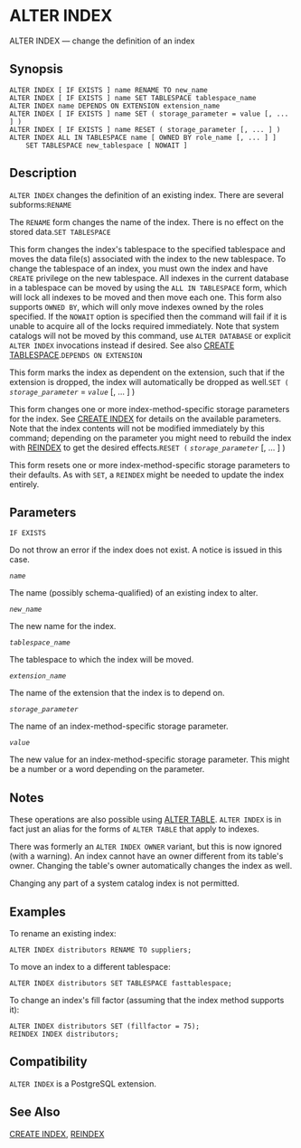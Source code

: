 # ALTER INDEX

ALTER INDEX — change the definition of an index

## Synopsis

```text
ALTER INDEX [ IF EXISTS ] name RENAME TO new_name
ALTER INDEX [ IF EXISTS ] name SET TABLESPACE tablespace_name
ALTER INDEX name DEPENDS ON EXTENSION extension_name
ALTER INDEX [ IF EXISTS ] name SET ( storage_parameter = value [, ... ] )
ALTER INDEX [ IF EXISTS ] name RESET ( storage_parameter [, ... ] )
ALTER INDEX ALL IN TABLESPACE name [ OWNED BY role_name [, ... ] ]
    SET TABLESPACE new_tablespace [ NOWAIT ]
```

## Description

`ALTER INDEX` changes the definition of an existing index. There are several subforms:`RENAME`

The `RENAME` form changes the name of the index. There is no effect on the stored data.`SET TABLESPACE`

This form changes the index's tablespace to the specified tablespace and moves the data file\(s\) associated with the index to the new tablespace. To change the tablespace of an index, you must own the index and have `CREATE` privilege on the new tablespace. All indexes in the current database in a tablespace can be moved by using the `ALL IN TABLESPACE` form, which will lock all indexes to be moved and then move each one. This form also supports `OWNED BY`, which will only move indexes owned by the roles specified. If the `NOWAIT` option is specified then the command will fail if it is unable to acquire all of the locks required immediately. Note that system catalogs will not be moved by this command, use `ALTER DATABASE` or explicit `ALTER INDEX` invocations instead if desired. See also [CREATE TABLESPACE](https://www.postgresql.org/docs/current/static/sql-createtablespace.html).`DEPENDS ON EXTENSION`

This form marks the index as dependent on the extension, such that if the extension is dropped, the index will automatically be dropped as well.`SET (` _`storage_parameter`_ = _`value`_ \[, ... \] \)

This form changes one or more index-method-specific storage parameters for the index. See [CREATE INDEX](https://www.postgresql.org/docs/current/static/sql-createindex.html) for details on the available parameters. Note that the index contents will not be modified immediately by this command; depending on the parameter you might need to rebuild the index with [REINDEX](https://www.postgresql.org/docs/current/static/sql-reindex.html) to get the desired effects.`RESET (` _`storage_parameter`_ \[, ... \] \)

This form resets one or more index-method-specific storage parameters to their defaults. As with `SET`, a `REINDEX` might be needed to update the index entirely.

## Parameters

`IF EXISTS`

Do not throw an error if the index does not exist. A notice is issued in this case.

_`name`_

The name \(possibly schema-qualified\) of an existing index to alter.

_`new_name`_

The new name for the index.

_`tablespace_name`_

The tablespace to which the index will be moved.

_`extension_name`_

The name of the extension that the index is to depend on.

_`storage_parameter`_

The name of an index-method-specific storage parameter.

_`value`_

The new value for an index-method-specific storage parameter. This might be a number or a word depending on the parameter.

## Notes

These operations are also possible using [ALTER TABLE](https://www.postgresql.org/docs/current/static/sql-altertable.html). `ALTER INDEX` is in fact just an alias for the forms of `ALTER TABLE` that apply to indexes.

There was formerly an `ALTER INDEX OWNER` variant, but this is now ignored \(with a warning\). An index cannot have an owner different from its table's owner. Changing the table's owner automatically changes the index as well.

Changing any part of a system catalog index is not permitted.

## Examples

To rename an existing index:

```text
ALTER INDEX distributors RENAME TO suppliers;
```

To move an index to a different tablespace:

```text
ALTER INDEX distributors SET TABLESPACE fasttablespace;
```

To change an index's fill factor \(assuming that the index method supports it\):

```text
ALTER INDEX distributors SET (fillfactor = 75);
REINDEX INDEX distributors;
```

## Compatibility

`ALTER INDEX` is a PostgreSQL extension.

## See Also

[CREATE INDEX](https://www.postgresql.org/docs/current/static/sql-createindex.html), [REINDEX](https://www.postgresql.org/docs/current/static/sql-reindex.html)

